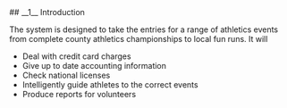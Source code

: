 <div markdown="1" data-aos="fade-up">
## __1__ Introduction

The system is designed to take the entries for a range of athletics events from complete county athletics championships to local fun runs. It will

* Deal with credit card charges
* Give up to date accounting information 
* Check national licenses
* Intelligently guide athletes to the correct events
* Produce reports for volunteers

</div>
